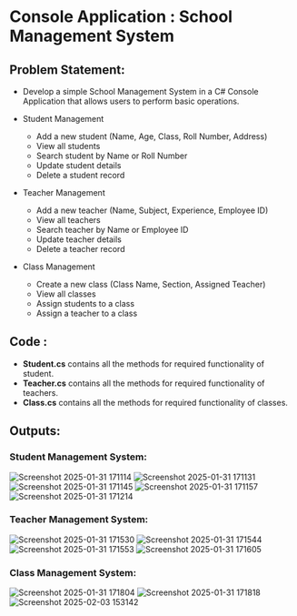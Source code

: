 # Console Application : School Management System
## Problem Statement: 
- Develop a simple School Management System in a C# Console Application that allows users to perform basic operations.
- Student Management
  - Add a new student (Name, Age, Class, Roll Number, Address)
  - View all students
  - Search student by Name or Roll Number
  - Update student details
  - Delete a student record

- Teacher Management
  -  Add a new teacher (Name, Subject, Experience, Employee ID)
  - View all teachers
  - Search teacher by Name or Employee ID
  - Update teacher details
  - Delete a teacher record
- Class Management
  - Create a new class (Class Name, Section, Assigned Teacher)
  - View all classes
  - Assign students to a class
  - Assign a teacher to a class

## Code : 
- **Student.cs** contains all the methods for required functionality of student.
- **Teacher.cs** contains all the methods for required functionality of teachers.
- **Class.cs** contains all the methods for required functionality of classes.

## Outputs: 
### Student Management System:
![Screenshot 2025-01-31 171114](https://github.com/user-attachments/assets/0c08fad9-0590-4fff-9525-c0f65ba1f783)
![Screenshot 2025-01-31 171131](https://github.com/user-attachments/assets/b5556d97-48e7-4f72-b331-94570cfb2620)
![Screenshot 2025-01-31 171145](https://github.com/user-attachments/assets/30943afa-e155-4718-8aaf-c069c08e373c)
![Screenshot 2025-01-31 171157](https://github.com/user-attachments/assets/30cef4a6-7dc0-4fe5-afa1-4028fac16fb6)
![Screenshot 2025-01-31 171214](https://github.com/user-attachments/assets/caa4ac33-25d9-4450-947b-e9299653de25)

### Teacher Management System:
![Screenshot 2025-01-31 171530](https://github.com/user-attachments/assets/15f466fb-e483-4bcb-86a7-82509a4d5d3f)
![Screenshot 2025-01-31 171544](https://github.com/user-attachments/assets/55071b84-47c3-42ab-8a02-f0fb443b89b4)
![Screenshot 2025-01-31 171553](https://github.com/user-attachments/assets/6e846d0c-aa07-460f-acb3-28cf616d70c6)
![Screenshot 2025-01-31 171605](https://github.com/user-attachments/assets/a504d825-75ad-4521-b16d-b45ea6c8e637)

### Class Management System: 
![Screenshot 2025-01-31 171804](https://github.com/user-attachments/assets/79f9b215-a14c-4a9d-92c4-c1a66b505b25)
![Screenshot 2025-01-31 171818](https://github.com/user-attachments/assets/930204fe-a873-4135-89d7-bc56fdbf9f46)<br>
![Screenshot 2025-02-03 153142](https://github.com/user-attachments/assets/861608da-3273-444e-84cc-2a9889e67560)
